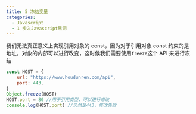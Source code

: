 ```yaml
---
title: 5 冻结变量
categories:
  - Javascript
  - 1 步入Javascript黑洞
---
```


我们无法真正意义上实现引用对象的 const，因为对于引用对象 const 约束的是地址，对象的内部可以进行改变，这时候我们需要使用`freeze`这个 API 来进行冻结

```javascript
const HOST = {
	url: "https://www.houdunren.com/api",
	port: 443,
}
Object.freeze(HOST)
HOST.port = 80 //用于引用类型，可以进行修改
console.log(HOST.port) //仍然是443，修改失败
```
